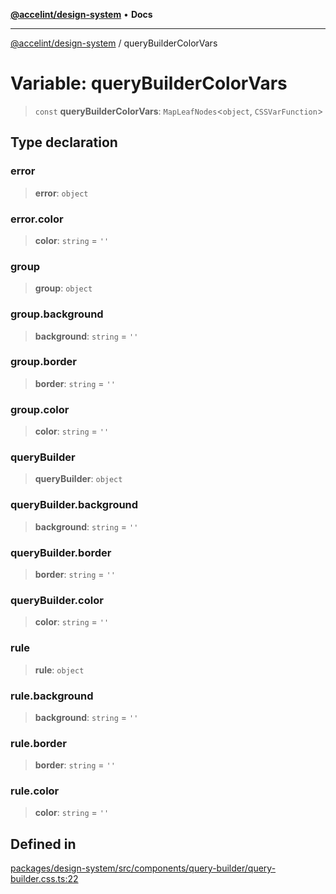 [**@accelint/design-system**](../README.md) • **Docs**

***

[@accelint/design-system](../README.md) / queryBuilderColorVars

# Variable: queryBuilderColorVars

> `const` **queryBuilderColorVars**: `MapLeafNodes`\<`object`, `CSSVarFunction`\>

## Type declaration

### error

> **error**: `object`

### error.color

> **color**: `string` = `''`

### group

> **group**: `object`

### group.background

> **background**: `string` = `''`

### group.border

> **border**: `string` = `''`

### group.color

> **color**: `string` = `''`

### queryBuilder

> **queryBuilder**: `object`

### queryBuilder.background

> **background**: `string` = `''`

### queryBuilder.border

> **border**: `string` = `''`

### queryBuilder.color

> **color**: `string` = `''`

### rule

> **rule**: `object`

### rule.background

> **background**: `string` = `''`

### rule.border

> **border**: `string` = `''`

### rule.color

> **color**: `string` = `''`

## Defined in

[packages/design-system/src/components/query-builder/query-builder.css.ts:22](https://github.com/gohypergiant/standard-toolkit/blob/258694cea8ed8bbd956b3cf5da47c2c9debcf127/packages/design-system/src/components/query-builder/query-builder.css.ts#L22)
